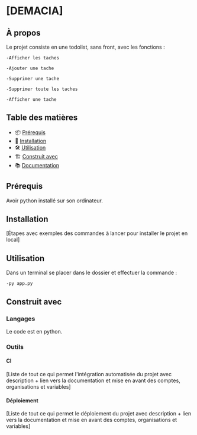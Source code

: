 # [DEMACIA]

## À propos

Le projet consiste en une todolist, sans front, avec les fonctions :

    -Afficher les taches

    -Ajouter une tache

    -Supprimer une tache

    -Supprimer toute les taches

    -Afficher une tache

## Table des matières

- 📦 [Prérequis](#prérequis)
- 🚀 [Installation](#installation)
- 🛠️ [Utilisation](#utilisation)
- 🏗️ [Construit avec](#construit-avec)
- 📚 [Documentation](#documentation)

## Prérequis

Avoir python installé sur son ordinateur.

## Installation

[Étapes avec exemples des commandes à lancer pour installer le projet en local]

## Utilisation

Dans un terminal se placer dans le dossier et effectuer la commande :

    -py app.py

## Construit avec

### Langages

Le code est en python.

### Outils

#### CI

[Liste de tout ce qui permet l'intégration automatisée du projet avec description + lien vers la documentation et mise en avant des comptes, organisations et variables]

#### Déploiement

[Liste de tout ce qui permet le déploiement du projet avec description + lien vers la documentation et mise en avant des comptes, organisations et variables]
